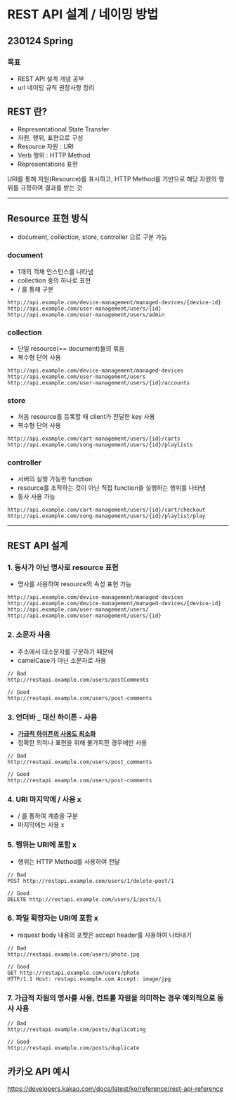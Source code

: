 # REST API 설계 / 네이밍 방법
## 230124 Spring
### 목표
* REST API 설계 개념 공부
* url 네이밍 규칙 권장사항 정리

## REST 란?
* Representational State Transfer
* 자원, 행위, 표현으로 구성
* Resource 자원 : URI
* Verb 행위 : HTTP Method
* Representations 표현

URI를 통해 자원(Resource)를 표시하고, HTTP Method를 기반으로 해당 자원의 행위를 규정하여 결과를 받는 것

---

## Resource 표현 방식
* document, collection, store, controller 으로 구분 가능

### document
* 1개의 객채 인스턴스를 나타냄
* collection 중의 하나로 표현
* / 를 통해 구분

```
http://api.example.com/device-management/managed-devices/{device-id}
http://api.example.com/user-management/users/{id}
http://api.example.com/user-management/users/admin
```

### collection
* 단일 resource(== document)들의 묶음
* 복수형 단어 사용

```
http://api.example.com/device-management/managed-devices
http://api.example.com/user-management/users
http://api.example.com/user-management/users/{id}/accounts
```

### store
* 처음 resource를 등록할 때 client가 전달한 key 사용
* 복수형 단어 사용

```
http://api.example.com/cart-management/users/{id}/carts
http://api.example.com/song-management/users/{id}/playlists
```

### controller
* 서버의 실행 가능한 function
* resource를 조작하는 것이 아닌 직접 function을 실행하는 행위를 나타냄
* 동사 사용 가능

```
http://api.example.com/cart-management/users/{id}/cart/checkout
http://api.example.com/song-management/users/{id}/playlist/play
```

---

## REST API 설계
### 1. 동사가 아닌 명사로 resource 표현
* 명사를 사용하여 resource의 속성 표현 가능

```
http://api.example.com/device-management/managed-devices
http://api.example.com/device-management/managed-devices/{device-id}
http://api.example.com/user-management/users/
http://api.example.com/user-management/users/{id}
```

### 2. 소문자 사용
* 주소에서 대소문자를 구분하기 때문에
* camelCase가 아닌 소문자로 사용

```
// Bad
http://restapi.example.com/users/postComments

// Good
http://restapi.example.com/users/post-comments
```

### 3. 언더바 _ 대신 하이픈 - 사용
* <u>**가급적 하이픈의 사용도 최소화**</u>
* 정확한 의미나 표현을 위해 불가피한 경우에만 사용

```
// Bad
http://restapi.example.com/users/post_comments

// Good
http://restapi.example.com/users/post-comments
```

### 4. URI 마지막에 / 사용 x
* / 를 통하여 계층을 구분
* 마지막에는 사용 x

### 5. 행위는 URI에 포함 x
* 행위는 HTTP Method를 사용하여 전달

```
// Bad
POST http://restapi.example.com/users/1/delete-post/1

// Good
DELETE http://restapi.example.com/users/1/posts/1
```

### 6. 파일 확장자는 URI에 포함 x
* request body 내용의 포멧은 accept header를 사용하여 나타내기

```
// Bad
http://restapi.example.com/users/photo.jpg

// Good
GET http://restapi.example.com/users/photo
HTTP/1.1 Host: restapi.example.com Accept: image/jpg
```

### 7. 가급적 자원의 명사를 사용, 컨트롤 자원을 의미하는 경우 예외적으로 동사 사용

```
// Bad
http://restapi.example.com/posts/duplicating

// Good
http://restapi.example.com/posts/duplicate
```

## 카카오 API 예시
https://developers.kakao.com/docs/latest/ko/reference/rest-api-reference